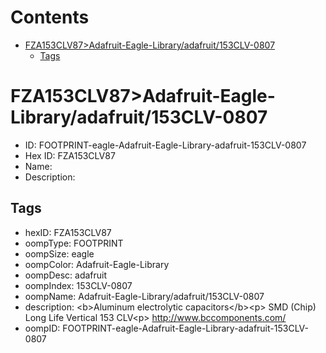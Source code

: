 



Contents
========

* [FZA153CLV87>Adafruit-Eagle-Library/adafruit/153CLV-0807](#fza153clv87adafruit-eagle-libraryadafruit153clv-0807)
	* [Tags](#tags)

# FZA153CLV87>Adafruit-Eagle-Library/adafruit/153CLV-0807

- ID: FOOTPRINT-eagle-Adafruit-Eagle-Library-adafruit-153CLV-0807
- Hex ID: FZA153CLV87
- Name: 
- Description: 

## Tags

- hexID: FZA153CLV87
- oompType: FOOTPRINT
- oompSize: eagle
- oompColor: Adafruit-Eagle-Library
- oompDesc: adafruit
- oompIndex: 153CLV-0807
- oompName: Adafruit-Eagle-Library/adafruit/153CLV-0807
- description: &lt;b&gt;Aluminum electrolytic capacitors&lt;/b&gt;&lt;p&gt;
SMD (Chip) Long Life Vertical 153 CLV&lt;p&gt;
http://www.bccomponents.com/
- oompID: FOOTPRINT-eagle-Adafruit-Eagle-Library-adafruit-153CLV-0807
